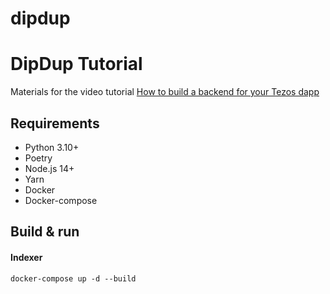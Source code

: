 # dipdup
# DipDup Tutorial

Materials for the video tutorial [How to build a backend for your Tezos dapp](https://www.youtube.com/watch?v=K-1s6fCBegc)

## Requirements

* Python 3.10+
* Poetry
* Node.js 14+
* Yarn
* Docker
* Docker-compose

## Build & run

#### Indexer

```
docker-compose up -d --build
```


